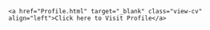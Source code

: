 <html lang="en">

<head>
    <meta charset="UTF-8">
    <meta name="viewport" content="width=device-width, initial-scale=1.0">
    <title>Root</title>
    <link rel="stylesheet" href="Profile.css">
</head>

<body>
    

    <a href="Profile.html" target="_blank" class="view-cv" align="left">Click here to Visit Profile</a>

</body>

</html>
